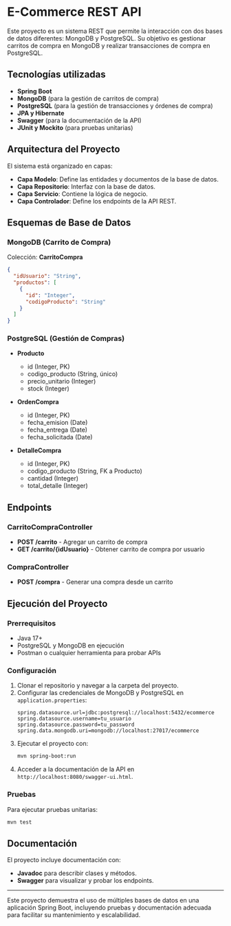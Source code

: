 # E-Commerce REST API

Este proyecto es un sistema REST que permite la interacción con dos bases de datos diferentes:
MongoDB y PostgreSQL. Su objetivo es gestionar carritos de compra en MongoDB y realizar
transacciones de compra en PostgreSQL.

## Tecnologías utilizadas
- **Spring Boot**
- **MongoDB** (para la gestión de carritos de compra)
- **PostgreSQL** (para la gestión de transacciones y órdenes de compra)
- **JPA y Hibernate**
- **Swagger** (para la documentación de la API)
- **JUnit y Mockito** (para pruebas unitarias)

## Arquitectura del Proyecto
El sistema está organizado en capas:
- **Capa Modelo**: Define las entidades y documentos de la base de datos.
- **Capa Repositorio**: Interfaz con la base de datos.
- **Capa Servicio**: Contiene la lógica de negocio.
- **Capa Controlador**: Define los endpoints de la API REST.

## Esquemas de Base de Datos

### MongoDB (Carrito de Compra)
Colección: **CarritoCompra**
```json
{
  "idUsuario": "String",
  "productos": [
    {
      "id": "Integer",
      "codigoProducto": "String"
    }
  ]
}
```

### PostgreSQL (Gestión de Compras)
- **Producto**
  - id (Integer, PK)
  - codigo_producto (String, único)
  - precio_unitario (Integer)
  - stock (Integer)

- **OrdenCompra**
  - id (Integer, PK)
  - fecha_emision (Date)
  - fecha_entrega (Date)
  - fecha_solicitada (Date)

- **DetalleCompra**
  - id (Integer, PK)
  - codigo_producto (String, FK a Producto)
  - cantidad (Integer)
  - total_detalle (Integer)

## Endpoints

### CarritoCompraController
- **POST /carrito** - Agregar un carrito de compra
- **GET /carrito/{idUsuario}** - Obtener carrito de compra por usuario

### CompraController
- **POST /compra** - Generar una compra desde un carrito

## Ejecución del Proyecto
### Prerrequisitos
- Java 17+
- PostgreSQL y MongoDB en ejecución
- Postman o cualquier herramienta para probar APIs

### Configuración
1. Clonar el repositorio y navegar a la carpeta del proyecto.
2. Configurar las credenciales de MongoDB y PostgreSQL en `application.properties`:
   ```properties
   spring.datasource.url=jdbc:postgresql://localhost:5432/ecommerce
   spring.datasource.username=tu_usuario
   spring.datasource.password=tu_password
   spring.data.mongodb.uri=mongodb://localhost:27017/ecommerce
   ```
3. Ejecutar el proyecto con:
   ```sh
   mvn spring-boot:run
   ```
4. Acceder a la documentación de la API en `http://localhost:8080/swagger-ui.html`.

### Pruebas
Para ejecutar pruebas unitarias:
```sh
mvn test
```

## Documentación
El proyecto incluye documentación con:
- **Javadoc** para describir clases y métodos.
- **Swagger** para visualizar y probar los endpoints.

---
Este proyecto demuestra el uso de múltiples bases de datos en una aplicación Spring Boot,
incluyendo pruebas y documentación adecuada para facilitar su mantenimiento y escalabilidad.

